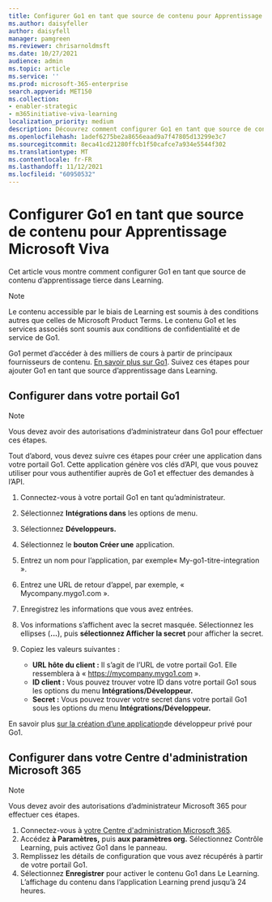 ```yaml
---
title: Configurer Go1 en tant que source de contenu pour Apprentissage Microsoft Viva
ms.author: daisyfeller
author: daisyfell
manager: pamgreen
ms.reviewer: chrisarnoldmsft
ms.date: 10/27/2021
audience: admin
ms.topic: article
ms.service: ''
ms.prod: microsoft-365-enterprise
search.appverid: MET150
ms.collection:
- enabler-strategic
- m365initiative-viva-learning
localization_priority: medium
description: Découvrez comment configurer Go1 en tant que source de contenu d’apprentissage pour Apprentissage Microsoft Viva.
ms.openlocfilehash: 1adef6275be2a8656eaad9a7f47805d13299e3c7
ms.sourcegitcommit: 8eca41cd21280ffcb1f50cafce7a934e5544f302
ms.translationtype: MT
ms.contentlocale: fr-FR
ms.lasthandoff: 11/12/2021
ms.locfileid: "60950532"
---
```

# <a name="configure-go1-as-a-content-source-for-microsoft-viva-learning"></a>Configurer Go1 en tant que source de contenu pour Apprentissage Microsoft Viva

Cet article vous montre comment configurer Go1 en tant que source de contenu d’apprentissage tierce dans Learning.

>[!NOTE]
>Le contenu accessible par le biais de Learning est soumis à des conditions autres que celles de Microsoft Product Terms. Le contenu Go1 et les services associés sont soumis aux conditions de confidentialité et de service de Go1.

Go1 permet d’accéder à des milliers de cours à partir de principaux fournisseurs de contenu. [En savoir plus sur Go1](https://www.go1.com/go1-microsoft-viva). Suivez ces étapes pour ajouter Go1 en tant que source d’apprentissage dans Learning.

## <a name="configure-in-your-go1-portal"></a>Configurer dans votre portail Go1

>[!NOTE]
>Vous devez avoir des autorisations d’administrateur dans Go1 pour effectuer ces étapes.

Tout d’abord, vous devez suivre ces étapes pour créer une application dans votre portail Go1. Cette application génère vos clés d’API, que vous pouvez utiliser pour vous authentifier auprès de Go1 et effectuer des demandes à l’API.

1. Connectez-vous à votre portail Go1 en tant qu’administrateur.

2. Sélectionnez **Intégrations dans** les options de menu.

3. Sélectionnez **Développeurs.**
4. Sélectionnez le **bouton Créer une** application.
5. Entrez un nom pour l’application, par exemple« My-go1-titre-integration ».
6. Entrez une URL de retour d’appel, par exemple, « Mycompany.mygo1.com ».
7. Enregistrez les informations que vous avez entrées.
8. Vos informations s’affichent avec la secret masquée. Sélectionnez les ellipses (**...**), puis **sélectionnez Afficher la secret** pour afficher la secret.
9. Copiez les valeurs suivantes :

    - **URL hôte du client :** Il s’agit de l’URL de votre portail Go1. Elle ressemblera à « https://mycompany.mygo1.com ».
    - **ID client :** Vous pouvez trouver votre ID dans votre portail Go1 sous les options du menu **Intégrations/Développeur.**
    - **Secret :** Vous pouvez trouver votre secret dans votre portail Go1 sous les options du menu **Intégrations/Développeur.**

En savoir plus [sur la création d’une application](https://help.go1.com/en/articles/4642648-integrate-with-the-go1-api)de développeur privé pour Go1.

## <a name="configure-in-your-microsoft-365-admin-center"></a>Configurer dans votre Centre d'administration Microsoft 365

>[!NOTE]
>Vous devez avoir des autorisations d’administrateur Microsoft 365 pour effectuer ces étapes.

1. Connectez-vous à [votre Centre d'administration Microsoft 365](https://admin.microsoft.com).
2. Accédez **à Paramètres,** puis **aux paramètres org.** Sélectionnez Contrôle Learning, puis activez Go1 dans le panneau.
3. Remplissez les détails de configuration que vous avez récupérés à partir de votre portail Go1.
4. Sélectionnez **Enregistrer** pour activer le contenu Go1 dans Le Learning. L’affichage du contenu dans l’application Learning prend jusqu’à 24 heures.
